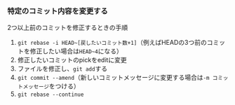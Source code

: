 ### 特定のコミット内容を変更する

2つ以上前のコミットを修正するときの手順

1. `git rebase -i HEAD~[戻したいコミット数+1]`（例えばHEADの3つ前のコミットを修正したい場合は`HEAD~4`になる）
1. 修正したいコミットのpickをeditに変更
1. ファイルを修正し、`git add`する
1. `git commit --amend`（新しいコミットメッセージに変更する場合は`-m コミットメッセージ`をつける）
1. `git rebase --continue`

